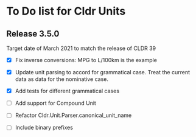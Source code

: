# To Do list for Cldr Units

## Release 3.5.0

Target date of March 2021 to match the release of CLDR 39

* [x] Fix inverse conversions: MPG to L/100km is the example

* [x] Update unit parsing to accord for grammatical case. Treat the current data as data for the nominative case.

* [x] Add tests for different grammatical cases

* [ ] Add support for Compound Unit <gender> <count> <grammatial case>

* [ ] Refactor Cldr.Unit.Parser.canonical_unit_name

* [ ] Include binary prefixes
